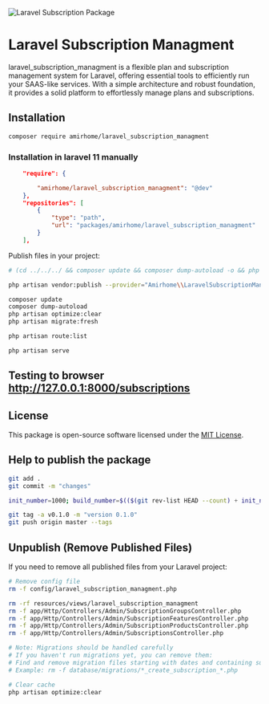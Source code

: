 
![Laravel Subscription Package](https://github.com/user-attachments/assets/9d728593-4315-413a-9990-db9e95d0c6dd)

# Laravel Subscription Managment

laravel_subscription_managment is a flexible plan and subscription management system for Laravel, offering essential tools to efficiently run your SAAS-like services. With a simple architecture and robust foundation, it provides a solid platform to effortlessly manage plans and subscriptions.

## Installation

```bash
composer require amirhome/laravel_subscription_managment
```

### Installation in laravel 11 manually

```json
    "require": {

        "amirhome/laravel_subscription_managment": "@dev"
    },
    "repositories": [
        {
            "type": "path",
            "url": "packages/amirhome/laravel_subscription_managment"
        }
    ],
```

Publish files in your project:

```bash
# (cd ../../../ && composer update && composer dump-autoload -o && php artisan vendor:publish --provider="Amirhome\\LaravelSubscriptionManagment\\LaravelSubscriptionManagmentServiceProvider" --force && php artisan optimize:clear && php artisan migrate:fresh --seed)

php artisan vendor:publish --provider="Amirhome\\LaravelSubscriptionManagment\\LaravelSubscriptionManagmentServiceProvider" --force

composer update
composer dump-autoload
php artisan optimize:clear
php artisan migrate:fresh

php artisan route:list

php artisan serve

```
## Testing to browser http://127.0.0.1:8000/subscriptions

## License

This package is open-source software licensed under the [MIT License](LICENSE).

## Help to publish the package
```bash
git add .
git commit -m "changes"

init_number=1000; build_number=$(($(git rev-list HEAD --count) + init_number)); major=$((build_number / 1000)); minor=$(( (build_number / 10) % 100 )); patch=$((build_number % 10)); version="$major.$minor.$patch"; echo "git tag -a v$version -m \"version $version\""; echo "git push origin master --tags"

git tag -a v0.1.0 -m "version 0.1.0"
git push origin master --tags

```

## Unpublish (Remove Published Files)

If you need to remove all published files from your Laravel project:

```bash
# Remove config file 
rm -f config/laravel_subscription_managment.php

rm -rf resources/views/laravel_subscription_managment
rm -f app/Http/Controllers/Admin/SubscriptionGroupsController.php
rm -f app/Http/Controllers/Admin/SubscriptionFeaturesController.php
rm -f app/Http/Controllers/Admin/SubscriptionProductsController.php
rm -f app/Http/Controllers/Admin/SubscriptionsController.php

# Note: Migrations should be handled carefully
# If you haven't run migrations yet, you can remove them:
# Find and remove migration files starting with dates and containing subscription-related names
# Example: rm -f database/migrations/*_create_subscription_*.php

# Clear cache
php artisan optimize:clear
```